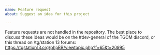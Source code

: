 ```yaml
---
name: Feature request
about: Suggest an idea for this project

---
```


Feature requests are not handled in the repository. The best place to discuss these ideas would be on the #dev-general of the TGCM discord, or
this thread on /tg/station 13 forums: https://tgstation13.org/phpBB/viewtopic.php?f=65&t=20995

